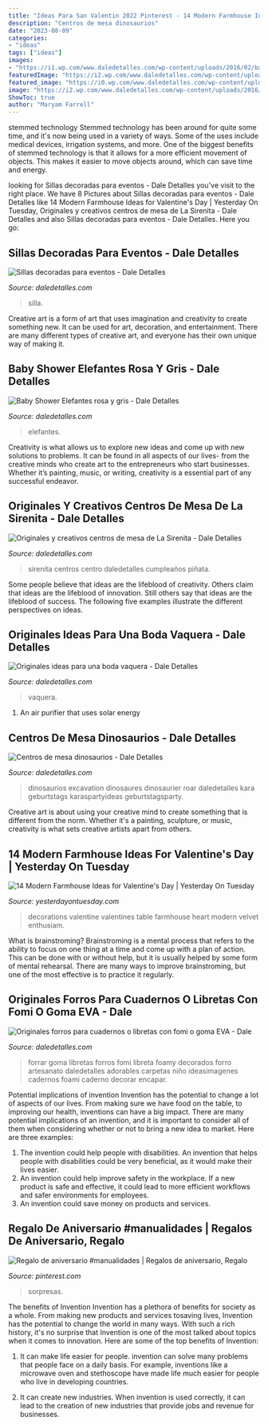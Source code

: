 ```yaml
---
title: "Ideas Para San Valentin 2022 Pinterest - 14 Modern Farmhouse Ideas For Valentine&#039;s Day"
description: "Centros de mesa dinosaurios"
date: "2023-08-09"
categories:
- "ideas"
tags: ["ideas"]
images:
- "https://i1.wp.com/www.daledetalles.com/wp-content/uploads/2016/02/baby-shower11.jpg?resize=600%2C800"
featuredImage: "https://i2.wp.com/www.daledetalles.com/wp-content/uploads/2016/08/forro-para-libreta-o-cuaderno36.jpg"
featured_image: "https://i0.wp.com/www.daledetalles.com/wp-content/uploads/2016/03/centro-de-mesa-dinosaurios7.jpg?resize=564%2C845"
image: "https://i2.wp.com/www.daledetalles.com/wp-content/uploads/2016/08/forro-para-libreta-o-cuaderno36.jpg"
ShowToc: true
author: "Maryam Farrell"
---
```



stemmed technology
Stemmed technology has been around for quite some time, and it's now being used in a variety of ways. Some of the uses include medical devices, irrigation systems, and more. One of the biggest benefits of stemmed technology is that it allows for a more efficient movement of objects. This makes it easier to move objects around, which can save time and energy.

	

		
looking for Sillas decoradas para eventos - Dale Detalles you've visit to the right place. We have 8 Pictures about Sillas decoradas para eventos - Dale Detalles like 14 Modern Farmhouse Ideas for Valentine&#039;s Day | Yesterday On Tuesday, Originales y creativos centros de mesa de La Sirenita - Dale Detalles and also Sillas decoradas para eventos - Dale Detalles. Here you go:
		
    
## Sillas Decoradas Para Eventos - Dale Detalles

<img loading=lazy src="https://i2.wp.com/www.daledetalles.com/wp-content/uploads/2016/04/silla-para-evento27.jpg?resize=640%2C917" onerror="this.onerror=null;this.src='https://tse2.mm.bing.net/th?id=OIP.9Q9Ta_p3whwTRLsuyR_BVwHaKn&amp;pid=15.1';" alt="Sillas decoradas para eventos - Dale Detalles">

_Source: daledetalles.com_

>silla. 

	

Creative art is a form of art that uses imagination and creativity to create something new. It can be used for art, decoration, and entertainment. There are many different types of creative art, and everyone has their own unique way of making it.

    
## Baby Shower Elefantes Rosa Y Gris - Dale Detalles

<img loading=lazy src="https://i1.wp.com/www.daledetalles.com/wp-content/uploads/2016/02/baby-shower11.jpg?resize=600%2C800" onerror="this.onerror=null;this.src='https://tse3.mm.bing.net/th?id=OIP._M0eZ_g2HJpMp_do6tcXNAHaJ4&amp;pid=15.1';" alt="Baby Shower Elefantes rosa y gris - Dale Detalles">

_Source: daledetalles.com_

>elefantes. 

	

Creativity is what allows us to explore new ideas and come up with new solutions to problems. It can be found in all aspects of our lives- from the creative minds who create art to the entrepreneurs who start businesses. Whether it’s painting, music, or writing, creativity is a essential part of any successful endeavor.

    
## Originales Y Creativos Centros De Mesa De La Sirenita - Dale Detalles

<img loading=lazy src="https://i1.wp.com/www.daledetalles.com/wp-content/uploads/2016/08/centro-de-mesa-sirenita9.jpg" onerror="this.onerror=null;this.src='https://tse1.mm.bing.net/th?id=OIP.y0C6BURWjkvhoG6R2O4Q1wHaQW&amp;pid=15.1';" alt="Originales y creativos centros de mesa de La Sirenita - Dale Detalles">

_Source: daledetalles.com_

>sirenita centros centro daledetalles cumpleaños piñata. 

	

Some people believe that ideas are the lifeblood of creativity. Others claim that ideas are the lifeblood of innovation. Still others say that ideas are the lifeblood of success. The following five examples illustrate the different perspectives on ideas.

    
## Originales Ideas Para Una Boda Vaquera - Dale Detalles

<img loading=lazy src="https://i0.wp.com/www.daledetalles.com/wp-content/uploads/2016/08/boda-vaquera13.jpg" onerror="this.onerror=null;this.src='https://tse3.mm.bing.net/th?id=OIP.FUI71cwJaFfODcmfzckJsQHaLH&amp;pid=15.1';" alt="Originales ideas para una boda vaquera - Dale Detalles">

_Source: daledetalles.com_

>vaquera. 

	

1. An air purifier that uses solar energy 

    
## Centros De Mesa Dinosaurios - Dale Detalles

<img loading=lazy src="https://i0.wp.com/www.daledetalles.com/wp-content/uploads/2016/03/centro-de-mesa-dinosaurios7.jpg?resize=564%2C845" onerror="this.onerror=null;this.src='https://tse1.mm.bing.net/th?id=OIP.xFZKAVp4Yf6VenwHR_cjYQHaLG&amp;pid=15.1';" alt="Centros de mesa dinosaurios - Dale Detalles">

_Source: daledetalles.com_

>dinosaurios excavation dinosaures dinosaurier roar daledetalles kara geburtstags karaspartyideas geburtstagsparty. 

	

Creative art is about using your creative mind to create something that is different from the norm. Whether it's a painting, sculpture, or music, creativity is what sets creative artists apart from others.

    
## 14 Modern Farmhouse Ideas For Valentine&#039;s Day | Yesterday On Tuesday

<img loading=lazy src="http://yesterdayontuesday.com/wp-content/uploads/2018/01/Valentines-Day-Decorations-05.jpg" onerror="this.onerror=null;this.src='https://tse2.mm.bing.net/th?id=OIP.yLfbWVI9z7H-ZUU_I6MgcQHaLH&amp;pid=15.1';" alt="14 Modern Farmhouse Ideas for Valentine&#039;s Day | Yesterday On Tuesday">

_Source: yesterdayontuesday.com_

>decorations valentine valentines table farmhouse heart modern velvet enthusiam. 

	

What is brainstroming? Brainstroming is a mental process that refers to the ability to focus on one thing at a time and come up with a plan of action. This can be done with or without help, but it is usually helped by some form of mental rehearsal. There are many ways to improve brainstroming, but one of the most effective is to practice it regularly.

    
## Originales Forros Para Cuadernos O Libretas Con Fomi O Goma EVA - Dale

<img loading=lazy src="https://i2.wp.com/www.daledetalles.com/wp-content/uploads/2016/08/forro-para-libreta-o-cuaderno36.jpg" onerror="this.onerror=null;this.src='https://tse4.mm.bing.net/th?id=OIP.gdBYQF6F5m-z0poEpavREAHaJ4&amp;pid=15.1';" alt="Originales forros para cuadernos o libretas con fomi o goma EVA - Dale">

_Source: daledetalles.com_

>forrar goma libretas forros fomi libreta foamy decorados forro artesanato daledetalles adorables carpetas niño ideasimagenes cadernos foami caderno decorar encapar. 

	

Potential implications of invention
Invention has the potential to change a lot of aspects of our lives. From making sure we have food on the table, to improving our health, inventions can have a big impact. There are many potential implications of an invention, and it is important to consider all of them when considering whether or not to bring a new idea to market. Here are three examples: 
1. The invention could help people with disabilities. An invention that helps people with disabilities could be very beneficial, as it would make their lives easier. 
2. An invention could help improve safety in the workplace. If a new product is safe and effective, it could lead to more efficient workflows and safer environments for employees. 
3. An invention could save money on products and services.

    
## Regalo De Aniversario #manualidades | Regalos De Aniversario, Regalo

<img loading=lazy src="https://i.pinimg.com/736x/bb/ac/cd/bbaccdb94f9bbcce37682a2455f3f065.jpg" onerror="this.onerror=null;this.src='https://tse4.mm.bing.net/th?id=OIP.1FW8kAfxaX-KTRnhB3SWJwHaNK&amp;pid=15.1';" alt="Regalo de aniversario #manualidades | Regalos de aniversario, Regalo">

_Source: pinterest.com_

>sorpresas. 

	

The benefits of Invention
Invention has a plethora of benefits for society as a whole. From making new products and services tosaving lives, Invention has the potential to change the world in many ways. With such a rich history, it's no surprise that Invention is one of the most talked about topics when it comes to innovation. Here are some of the top benefits of Invention: 
1. It can make life easier for people. invention can solve many problems that people face on a daily basis. For example, inventions like a microwave oven and stethoscope have made life much easier for people who live in developing countries.

2. It can create new industries. When invention is used correctly, it can lead to the creation of new industries that provide jobs and revenue for businesses.

